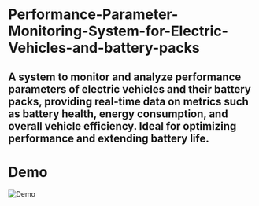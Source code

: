 # Performance-Parameter-Monitoring-System-for-Electric-Vehicles-and-battery-packs
## A system to monitor and analyze performance parameters of electric vehicles and their battery packs, providing real-time data on metrics such as battery health, energy consumption, and overall vehicle efficiency. Ideal for optimizing performance and extending battery life.

# Demo
![Demo](performance.gif)
